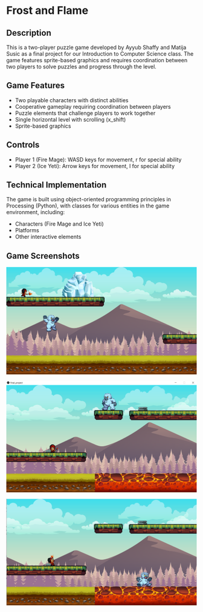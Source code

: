 # Frost and Flame

## Description
This is a two-player puzzle game developed by Ayyub Shaffy and Matija Susic as a final project for our Introduction to Computer Science class. The game features sprite-based graphics and requires coordination between two players to solve puzzles and progress through the level.

## Game Features

- Two playable characters with distinct abilities
- Cooperative gameplay requiring coordination between players
- Puzzle elements that challenge players to work together
- Single horizontal level with scrolling (x_shift)
- Sprite-based graphics

## Controls

- Player 1 (Fire Mage): WASD keys for movement, r for special ability
- Player 2 (Ice Yeti): Arrow keys for movement, l for special ability

## Technical Implementation
The game is built using object-oriented programming principles in Processing (Python), with classes for various entities in the game environment, including:

- Characters (Fire Mage and Ice Yeti)
- Platforms
- Other interactive elements

## Game Screenshots
![list create](game_screenshot1.PNG)

![list](game_screenshot.PNG)

![list](game_screenshot2.png)
